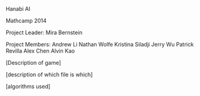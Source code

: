 Hanabi AI

Mathcamp 2014

Project Leader: 
Mira Bernstein

Project Members: 
Andrew Li
Nathan Wolfe
Kristina Siladji
Jerry Wu
Patrick Revilla
Alex Chen
Alvin Kao

[Description of game]

[description of which file is which]

[algorithms used]
